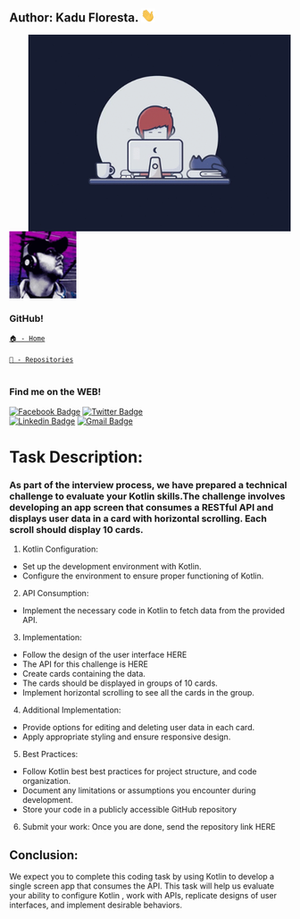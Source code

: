 <h2> Author: Kadu Floresta. <img src="https://github.com/KaduFloresta/KaduFloresta/blob/main/img/Hi.gif?raw=true" width="25"></h2>
<img align="right" alt="GIF" src="https://github.com/KaduFloresta/KaduFloresta/blob/main/img/gif2.gif?raw=true" width="470";/>

<a href="https://www.linkedin.com/in/kadufloresta/">
 <img src="https://github.com/KaduFloresta/KaduFloresta/blob/main/img/profile.gif?raw=true" width="120px; alt=""/></b></a>  
 <br>
 
<h3>GitHub!</h3>
 <code><a href="https://github.com/KaduFloresta" title="HomeGit">🏠 - Home</a><br></code><br>
 <code><a href="https://github.com/KaduFloresta?tab=repositories" title="RepoGit">📂 - Repositories</a><br></code>
 
<br>

<h3>Find me on the WEB!</h3>

[![Facebook Badge](https://img.shields.io/badge/-Kadu_Floresta-lightblue?style=flat-square&logo=Facebook&logoColor=white&link=https://www.facebook.com/kadu.floresta)](https://www.facebook.com/kadu.floresta)
[![Twitter Badge](https://img.shields.io/badge/-@kadu_kururu-1ca0f1?style=flat-square&labelColor=1ca0f1&logo=twitter&logoColor=white&link=https://twitter.com/kadu_kururu)](https://twitter.com/kadu_kururu)
<br>
[![Linkedin Badge](https://img.shields.io/badge/-Kadu_Floresta-blue?style=flat-square&logo=Linkedin&logoColor=white&link=https://www.linkedin.com/in/kadufloresta/)](https://www.linkedin.com/in/kadufloresta/)
[![Gmail Badge](https://img.shields.io/badge/-cefloresta1@gmail.com-c14438?style=flat-square&logo=Gmail&logoColor=white&link=mailto:cefloresta1@gmail.com)](mailto:cefloresta1@gmail.com)

# Task Description:
### As part of the interview process, we have prepared a technical challenge to evaluate your Kotlin skills.The challenge involves developing an app screen that consumes a RESTful API and displays user data in a card with horizontal scrolling. Each scroll should display 10 cards.

1. Kotlin Configuration:
- Set up the development environment with Kotlin.
- Configure the environment to ensure proper functioning of Kotlin.
  
2. API Consumption:
- Implement the necessary code in Kotlin to fetch data from the provided API.
  
3. Implementation:
- Follow the design of the user interface HERE
- The API for this challenge is HERE
- Create cards containing the data.
- The cards should be displayed in groups of 10 cards.
- Implement horizontal scrolling to see all the cards in the group.
  
4. Additional Implementation:
- Provide options for editing and deleting user data in each card.
- Apply appropriate styling and ensure responsive design.
  
5. Best Practices:
- Follow Kotlin best best practices for project structure, and code organization.
- Document any limitations or assumptions you encounter during development.
- Store your code in a publicly accessible GitHub repository

6. Submit your work:
Once you are done, send the repository link HERE

## Conclusion:
We expect you to complete this coding task by using Kotlin to develop a single screen app that
consumes the API. This task will help us evaluate your ability to configure Kotlin , work with
APIs, replicate designs of user interfaces, and implement desirable behaviors.

